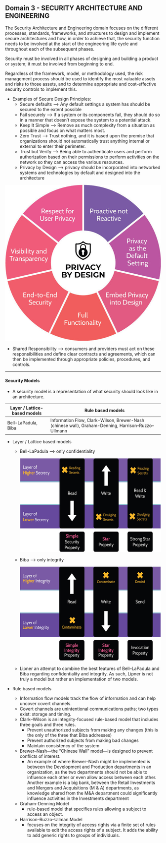## Domain 3 - SECURITY ARCHITECTURE AND ENGINEERING

The Security Architecture and Engineering domain focuses on the different processes, standards, frameworks, and structures to design and implement secure architectures and how, in order to achieve that, the security function needs to be involved at the start of the engineering life cycle and throughout each of the subsequent phases.

Security must be involved in all phases of designing and building a product or system; it must be involved from beginning to end.

Regardless of the framework, model, or methodology used, the risk management process should be used to identify the most valuable assets and risks to those assets, and to determine appropriate and cost-effective security controls to implement this.

- Examples of Secure Design Principles:
  - Secure defaults --> Any default settings a system has should be secured to the extent possible
  - Fail securely --> If a system or its components fail, they should do so in a manner that doesn’t expose the system to a potential attack.
  - Keep It Simple --> Remove as much complexity from a situation as possible and focus on what matters most.
  - Zero Trust --> Trust nothing, and it is based upon the premise that organizations should not automatically trust anything internal or external to enter their perimeter.
  - Trust but Verify --> Being able to authenticate users and perform authorization based on their permissions to perform activities on the network so they can access the various resources.
  - Privacy by Design --> privacy should be incorporated into networked systems and technologies by default and designed into the architecture

<p align="center">
  <img src="media/privacybydesign.png?raw=true" alt="CIA triad"/>
</p>

  - Shared Responsibility --> consumers and providers must act on these responsibilities and define clear contracts and agreements, which can then be implemented through appropriate policies, procedures, and controls.
 ___

 #### Security Models
 -  A security model is a representation of what security should look like in an architecture.
  
| Layer / Lattice-based models| Rule based models |
| --- | --- |
| Bell-LaPadula, Biba | Information Flow, Clark-Wilson, Brewer-Nash (chinese wall), Graham-Denning, Harrison–Ruzzo–Ullmann

- Layer / Lattice based models
  - Bell-LaPadula --> only confidentiality
                        <p align="center">
                <img src="media/belllapadula.png?raw=true" alt="CIA triad"/>

  - Biba --> only integrity
    <p align="center">
    <img src="media/biba.png?raw=true" alt="CIA triad"/>

  - Lipner an attempt to combine the best features of Bell–LaPadula and Biba regarding confidentiality and integrity. As such, Lipner is not truly a model but rather an implementation of two models.

- Rule based models
  - Information flow models track the flow of information and can help uncover covert channels.    
  - Covert channels are unintentional communications paths; two types exist: storage and timing.    
  - Clark–Wilson is an integrity-focused rule-based model that includes three goals and three rules.
    - Prevent unauthorized subjects from making any changes (this is the only of the three that Biba addresses)
    - Prevent authorized subjects from making bad changes
    - Maintain consistency of the system
  - Brewer–Nash—the “Chinese Wall” model—is designed to prevent conflicts of interest.
    - An example of where Brewer–Nash might be implemented is between the Development and Production departments in an organization, as the two departments should not be able to influence each other or even allow access between each other. Another example is a big bank, between the Retail Investments and Mergers and Acquisitions (M & A) departments, as knowledge shared from the M&A department could significantly influence activities in the Investments department
  - Graham-Denning Model
    - rule-based model that specifies rules allowing a subject to access an object.
  - Harrison–Ruzzo–Ullman Model
    - focuses on the integrity of access rights via a finite set of rules available to edit the access rights of a subject. It adds the ability to add generic rights to groups of individuals.
    
      
    
    